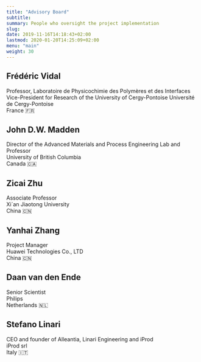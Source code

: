 ```yaml
---
title: "Advisory Board"
subtitle:
summary: People who oversight the project implementation
slug:
date: 2019-11-16T14:18:43+02:00
lastmod: 2020-01-20T14:25:09+02:00
menu: "main"
weight: 30
---
```


## Frédéric Vidal

Professor, Laboratoire de Physicochimie des Polymères et des Interfaces\
Vice-President for Research of the University of Cergy-Pontoise Université de Cergy-Pontoise\
France 🇫🇷

## John D.W. Madden

Director of the Advanced Materials and Process Engineering Lab and Professor\
University of British Columbia\
Canada 🇨🇦

## Zicai Zhu

Associate Professor\
Xi´an Jiaotong University\
China 🇨🇳

## Yanhai Zhang

Project Manager\
Huawei Technologies Co., LTD\
China 🇨🇳

## Daan van den Ende

Senior Scientist\
Philips\
Netherlands 🇳🇱

## Stefano Linari

CEO and founder of Alleantia, Linari Engineering and iProd\
iProd srl\
Italy 🇮🇹